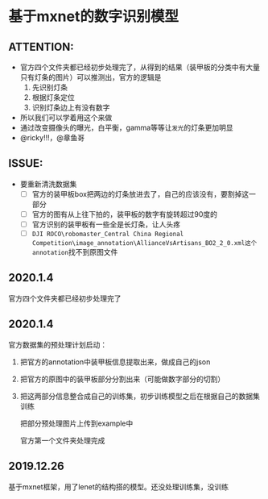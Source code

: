 # 基于mxnet的数字识别模型

## ATTENTION:
 - 官方四个文件夹都已经初步处理完了，从得到的结果（装甲板的分类中有大量只有灯条的图片）可以推测出，官方的逻辑是
   1. 先识别灯条
   2. 根据灯条定位
   3. 识别灯条边上有没有数字
 - 所以我们可以学着用这个来做
 - 通过改变摄像头的曝光，白平衡，gamma等等让`发光`的灯条更加明显
 - @ricky!!!，@章鱼哥

## ISSUE:
- 要重新清洗数据集
   - [ ] 官方的装甲板box把两边的灯条放进去了，自己的应该没有，要割掉这一部分
   - [ ] 官方的图有从上往下拍的，装甲板的数字有旋转超过90度的
   - [ ] 官方识别的装甲板有一些全是长灯条，让人头疼
   - [ ] `DJI ROCO\robomaster_Central China Regional Competition\image_annotation\AllianceVsArtisans_BO2_2_0.xml这个annotation`找不到原图文件

## 2020.1.4
官方四个文件夹都已经初步处理完了


## 2020.1.4
官方数据集的预处理计划启动：
1. 把官方的annotation中装甲板信息提取出来，做成自己的json
2. 把官方的原图中的装甲板部分分割出来（可能做数字部分的切割）
3. 把这两部分信息整合成自己的训练集，初步训练模型之后在根据自己的数据集训练
   
   把部分预处理图片上传到example中
   
   官方第一个文件夹处理完成



## 2019.12.26
基于mxnet框架，用了lenet的结构搭的模型。还没处理训练集，没训练
